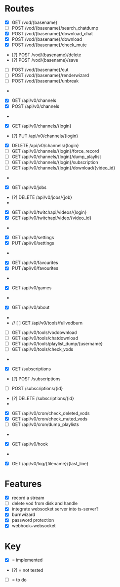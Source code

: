 # Routes
- [x] GET /vod/{basename}
- [ ] POST /vod/{basename}/search_chatdump
- [x] POST /vod/{basename}/download_chat
- [x] POST /vod/{basename}/download
- [x] POST /vod/{basename}/check_mute
- [?] POST /vod/{basename}/delete
- [?] POST /vod/{basename}/save
- [ ] POST /vod/{basename}/cut
- [ ] POST /vod/{basename}/renderwizard
- [ ] POST /vod/{basename}/unbreak
- 
- [x] GET /api/v0/channels
- [x] POST /api/v0/channels
- 
- [x] GET /api/v0/channels/{login}
- [?] PUT /api/v0/channels/{login}
- [x] DELETE /api/v0/channels/{login}
- [ ] GET /api/v0/channels/{login}/force_record
- [ ] GET /api/v0/channels/{login}/dump_playlist
- [ ] GET /api/v0/channels/{login}/subscription
- [ ] GET /api/v0/channels/{login}/download/{video_id}
- 
- [x] GET /api/v0/jobs
- [?] DELETE /api/v0/jobs/{job}
- 
- [x] GET /api/v0/twitchapi/videos/{login}
- [x] GET /api/v0/twitchapi/video/{video_id}
- 
- [x] GET /api/v0/settings
- [x] PUT /api/v0/settings
- 
- [x] GET /api/v0/favourites
- [x] PUT /api/v0/favourites
- 
- [x] GET /api/v0/games
- 
- [x] GET /api/v0/about
- 
- // [ ] GET /api/v0/tools/fullvodburn
- [ ] GET /api/v0/tools/voddownload
- [ ] GET /api/v0/tools/chatdownload
- [ ] GET /api/v0/tools/playlist_dump/{username}
- [ ] GET /api/v0/tools/check_vods
- 
- [x] GET /subscriptions
- [?] POST /subscriptions
- [ ] POST /subscriptions/{id}
- [?] DELETE /subscriptions/{id}
- 
- [x] GET /api/v0/cron/check_deleted_vods
- [x] GET /api/v0/cron/check_muted_vods
- [ ] GET /api/v0/cron/dump_playlists
- 
- [x] GET /api/v0/hook
- 
- [x] GET /api/v0/log/{filename}/{last_line}


# Features
- [x] record a stream
- [ ] delete vod from disk and handle
- [x] integrate websocket server into ts-server?
- [x] burnwizard
- [x] password protection
- [x] webhook+websocket

# Key
- [x] = implemented
- [?] = not tested
- [ ] = to do
